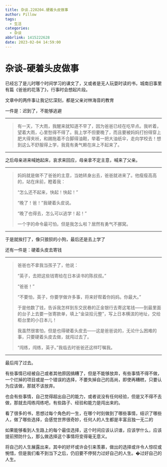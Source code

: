 ```yaml
---
title: 杂谈.220204.硬着头皮做事
author: Pillow
tags:
  - 生活
categories:
  - 杂谈
abbrlink: 1415222628
date: 2023-02-04 14:59:00
---
```

# 杂谈-硬着头皮做事

已经忘了是儿时哪个时间学习的课文了，又或者是无人玩耍时读的书，城南旧事里有篇《爸爸的花落了》，行事时会想起片段。

文章中的两件事让我记忆深刻，都是父亲对林海音的教育

一件是：迟到了，不能够逃避

---

> 有一天，下大雨，我醒来就知道不早了，因为爸爸已经在吃早点。我听着，望着大雨，心里愁得不得了。我上学不但要晚了，而且要被妈妈打扮得穿上肥大得夹袄，和踢拖着不合脚得油鞋，举着一把大油纸伞，走向学校去！想到这么不舒服得上学，我竟有勇气赖在床上不起来了。

---

之后母亲进来喊她起床，哀求来回应，母亲拿不定主意，喊来了父亲。

---

> 妈妈就是做不了爸爸的主意，当她转身出去，爸爸就进来了。他瘦瘦高高的，站在床前，瞪着我：
>
> “怎么还不起来，快起！快起！”
>
> “晚了！爸！”我硬着头皮说。
>
> “晚了也得去，怎么可以逃学！起！”
>
> 一个字的命令最可怕，但是我怎么啦？居然有勇气不挪窝。

---

于是就挨打了，像只狼狈的小狗，最后还是去上学了

还有一件是：硬着头皮去寄钱

---

> 爸爸也不拿我当孩子了，他说：
>
> “英子，去把这些钱寄给在日本读书的陈叔叔。”
>
> “爸爸！”
>
> “不要怕，英子，你要学做许多事，将来好帮着你妈妈。你最大。”
>
> 于是他数了钱，告诉我怎样到东交民巷的正金银行去寄这笔钱——到最里面的台子上去要一张寄款单，填上“金柒拾元整”，写上日本横滨的地址，交给柜台里的小日本儿！
>
> 我虽然很害怕，但是也得硬着头皮去——这是爸爸说的，无论什么困难的事，只要硬着头皮去做，就闯过去了。
>
> “闯练，闯练，英子。”我临去时爸爸还这样叮嘱我。

---

最后闯了过去。

有些事情已经被自己或者其他原因搞糟了，但是不能够放弃，有些事情不得不做，一个烂掉的项目或是一个错误的选择，不要失掉自己的高尚，即使再糟糕，只要认为应该做，那就不该放弃。

也会有些事情，自己觉得超出自己的能力，或者说没有任何经验，但是又不得不去做，那就去闯练闯练吧，有些路子、经验和能力是闯出来的。

看了很多的书，思想过每个角色的一生，在哪个时刻做到了哪些事情，结识了哪些人，做了哪些选择，会感觉世界很奇妙，任何人的人生都是丰富且独一无二的

如果能够看到人生路上的每个最佳选择，这个时间应该认识谁，应该学什么，应该提前预防什么，那么做选择这个事情将变得毫无意义。

将自己的人生展露出来，其中的好坏或许会引来羡慕，做出的选择或许令人惊叹或惋惜，但是我们看不到当下之后，仍旧要不停努力过好自己的人生。�过好自己的人生。